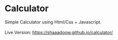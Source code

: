 # Calculator

Simple Calculator using Html/Css + Javascript. \
\
Live Version: https://shaaadoow.github.io/calculator/